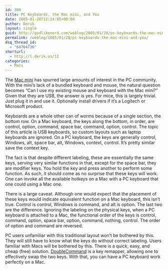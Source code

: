 ```yaml
---
id: 304
title: PC Keyboards, the Mac mini, and You
date: 2005-01-28T12:24:05+00:00
author: Derik
layout: single
guid: http://godlikenerd.com/weblog/2005/01/28/pc-keyboards-the-mac-mini-and-you/
permalink: /weblog/2005/01/28/pc-keyboards-the-mac-mini-and-you/
dsq_thread_id:
  - "64764736"
shorturl:
  - http://l.derik.us/1I
categories:
  - Macs
---
```

The [Mac mini](http://www.apple.com/macmini/) has spurred large amounts of interest in the PC community. With the mini&#8217;s lack of a bundled keyboard and mouse, the natural question becomes &#8220;Can I use my existing mouse and keyboard with the Mac mini?&#8221; Given that they are USB, the answer is yes. For mice, this is largely trivial. Just plug it in and use it. Optionally install drivers if it&#8217;s a Logitech or Microsoft product.

Keyboards are a whole other can of worms because of a single section, the bottom row. On a Mac keyboard, the keys along the bottom, in order, are control, option, command, space bar, command, option, control. The topic of this article is USB keyboards, so custom layouts such as laptop keyboards are ignored. On a PC keyboard, the keys are generally control, Windows, alt, space bar, alt, Windows, context, control. It&#8217;s pretty similar save the context key.

The fact is that despite different labeling, these are essentially the same keys, serving very similar functions in that, except for the space bar, they are modifier keys. You hold the key and press another to perform some function. As such, it should come as no surprise that these keys will work. One can invoke all the available hotkeys on a Mac with a PC keyboard that one could using a Mac one.

There is a large caveat. Although one would expect that the placement of these keys would indicate equivalent function on a Mac keyboard, this isn&#8217;t true. Control is control, Windows is command, and alt is option. The last two are the difference. Ignoring the labeling on the physical keys, when a PC keyboard is attached to a Mac, the functional order of the keys is control, command, option, space bar, option, command, nothing, control. The order of option and command are reversed.

PC users unfamiliar with this traditional layout won&#8217;t be bothered by this. They will still have to know what the keys do without correct labeling. Users familiar with Macs will be bothered by this. There is a quick, easy, and cheap (free) solution. [DoubleCommand](http://doublecommand.sourceforge.net) is a key remapper, allowing one to effectively swap the two keys. With that, you can have a PC keyboard work perfectly on a Mac.